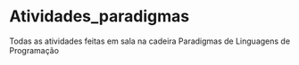 # Atividades_paradigmas
Todas as atividades feitas em sala na cadeira Paradigmas de Linguagens de Programação
